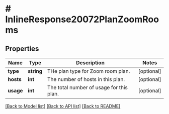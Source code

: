 # # InlineResponse20072PlanZoomRooms

## Properties

Name | Type | Description | Notes
------------ | ------------- | ------------- | -------------
**type** | **string** | THe plan type for Zoom room plan. | [optional] 
**hosts** | **int** | The number of hosts in this plan. | [optional] 
**usage** | **int** | The total number of usage for this plan. | [optional] 

[[Back to Model list]](../../README.md#documentation-for-models) [[Back to API list]](../../README.md#documentation-for-api-endpoints) [[Back to README]](../../README.md)


